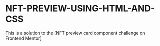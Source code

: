 # NFT-PREVIEW-USING-HTML-AND-CSS
This is a solution to the [NFT preview card component challenge on Frontend Mentor]
